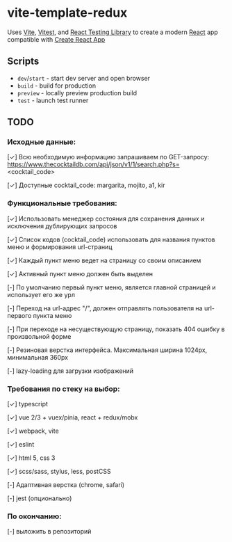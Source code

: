 # vite-template-redux

Uses [Vite](https://vitejs.dev/), [Vitest](https://vitest.dev/), and [React Testing Library](https://github.com/testing-library/react-testing-library) to create a modern [React](https://react.dev/) app compatible with [Create React App](https://create-react-app.dev/)

## Scripts

- `dev`/`start` - start dev server and open browser
- `build` - build for production
- `preview` - locally preview production build
- `test` - launch test runner

## TODO

### Исходные данные:

[✓] Всю необходимую информацию запрашиваем по GET-запросу: https://www.thecocktaildb.com/api/json/v1/1/search.php?s=<cocktail_code>

[✓] Доступные cocktail_code: margarita, mojito, a1, kir

### Функциональные требования:

[✓] Использовать менеджер состояния для сохранения данных и исключения дублирующих запросов

[✓] Список кодов (cocktail_code) использовать для названия пунктов меню и формирования url-страниц

[✓] Каждый пункт меню ведет на страницу со своим описанием

[✓] Активный пункт меню должен быть выделен

[-] По умолчанию первый пункт меню, является главной страницей и использует его же урл

[-] Переход на url-адрес "/", должен отправлять пользователя на url-первого пункта меню

[-] При переходе на несуществующую страницу, показать 404 ошибку в произвольной форме

[-] Резиновая верстка интерфейса. Максимальная ширина 1024px, минимальная 360px

[-] lazy-loading для загрузки изображений

### Требования по стеку на выбор:

[✓] typescript

[✓] vue 2/3 + vuex/pinia, react + redux/mobx

[✓] webpack, vite

[✓] eslint

[✓] html 5, css 3

[✓] scss/sass, stylus, less, postCSS

[-] Адаптивная верстка (chrome, safari)

[-] jest (опционально)

### По окончанию:

[-] выложить в репозиторий
